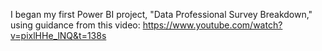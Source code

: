 I began my first Power BI project, "Data Professional Survey Breakdown," using guidance from this video: https://www.youtube.com/watch?v=pixlHHe_lNQ&t=138s
